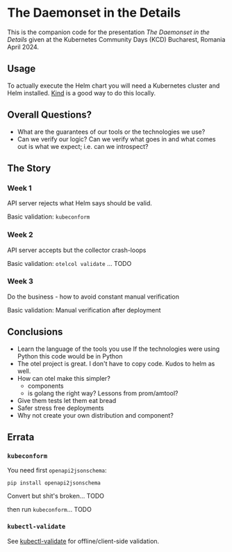 # The Daemonset in the Details

This is the companion code for the presentation
_The Daemonset in the Details_
given at the Kubernetes Community Days (KCD)
Bucharest, Romania April 2024.

## Usage

To actually execute the Helm chart you will need a Kubernetes cluster
and Helm installed.
[Kind](https://kind.sigs.k8s.io) is a good way to do this locally.

## Overall Questions?

- What are the guarantees of our tools
  or the technologies we use?
- Can we verify our logic?
  Can we verify what goes in and what comes out is what we expect;
  i.e. can we introspect?

## The Story

### Week 1

API server rejects what Helm says should be valid.

Basic validation: `kubeconform`

### Week 2

API server accepts but the collector crash-loops

Basic validation: `otelcol validate` ... TODO

### Week 3

Do the business - how to avoid constant manual verification

Basic validation: Manual verification after deployment

## Conclusions

- Learn the language of the tools you use
  If the technologies were using Python this code would be in Python
- The otel project is great.
  I don't have to copy code.
  Kudos to helm as well.
- How can otel make this simpler?
  - components
  - is golang the right way?
    Lessons from prom/amtool?
- Give them tests let them eat bread
- Safer stress free deployments
- Why not create your own distribution and component?

## Errata

### `kubeconform`

You need first `openapi2jsonschema`:

```
pip install openapi2jsonschema
```

Convert but shit's broken... TODO

then run `kubeconform`... TODO

### `kubectl-validate`

See [kubectl-validate](https://github.com/kubernetes-sigs/kubectl-validate)
for offline/client-side validation.
